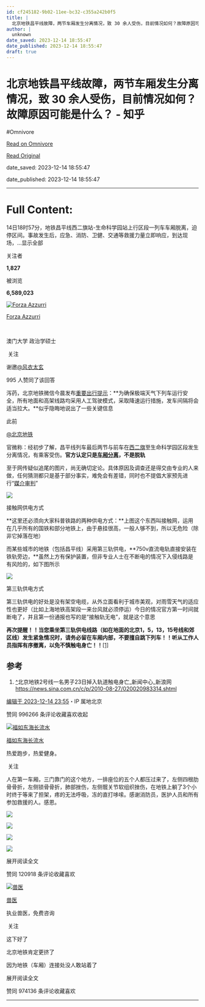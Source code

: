 ```yaml
---
id: cf245182-9b02-11ee-bc32-c355a242b0f5
title: |
  北京地铁昌平线故障，两节车厢发生分离情况，致 30 余人受伤，目前情况如何？故障原因可能是什么？ - 知乎
author: |
  unknown
date_saved: 2023-12-14 18:55:47
date_published: 2023-12-14 18:55:47
draft: true
---
```


# 北京地铁昌平线故障，两节车厢发生分离情况，致 30 余人受伤，目前情况如何？故障原因可能是什么？ - 知乎
#Omnivore

[Read on Omnivore](https://omnivore.app/me/30-18c6bbe5978)

[Read Original](https://www.zhihu.com/question/634873095/answer/3325848405)

date_saved: 2023-12-14 18:55:47

date_published: 2023-12-14 18:55:47

--- 

# Full Content: 

14日18时57分，地铁昌平线西二旗站-生命科学园站上行区段一列车车厢脱离，迫停区间。事故发生后，应急、消防、卫健、交通等救援力量立即响应，到达现场，…显示全部 ​

关注者

**1,827**

被浏览

**6,589,023**

[![Forza Azzurri](https://proxy-prod.omnivore-image-cache.app/0x0,sjKoa6Ak5kkbX5KYtNUuSJORDJ2QA5_21hHYjbBGaEOw/https://pic1.zhimg.com/v2-8a52486925e6acfada66e47563e289a1_l.jpg?source=2c26e567)](https://www.zhihu.com/people/jiang-rui-69-18)

[Forza Azzurri](https://www.zhihu.com/people/jiang-rui-69-18)

[​](https://www.zhihu.com/question/48510028)

澳门大学 政治学硕士

​ 关注

谢邀[@风衣太玄](https://www.zhihu.com/people/feng-yi-tai-xuan)

995 人赞同了该回答

泻药，北京地铁微信今晨发布[重要出行提示](https://link.zhihu.com/?target=https%3A//mp.weixin.qq.com/s/k0wzWmDMjj-Gcmtyv3%5FsHQ)：**为确保极端天气下列车运行安全，所有地面和高架线路均采用人工驾驶模式，采取降速运行措施，发车间隔将会适当拉大。**似乎隐晦地说出了一些关键信息

此前 

[@北京地铁](https://www.zhihu.com/people/be886d40a0b59ace833f9bfdf53dbb69)

 官微称：经初步了解，昌平线列车最后两节与前车在[西二旗](https://www.zhihu.com/search?q=%E8%A5%BF%E4%BA%8C%E6%97%97&search%5Fsource=Entity&hybrid%5Fsearch%5Fsource=Entity&hybrid%5Fsearch%5Fextra=%7B%22sourceType%22%3A%22answer%22%2C%22sourceId%22%3A3325848405%7D)至生命科学园区段发生分离情况，有乘客受伤。**官方认定只是[车厢分离](https://www.zhihu.com/search?q=%E8%BD%A6%E5%8E%A2%E5%88%86%E7%A6%BB&search%5Fsource=Entity&hybrid%5Fsearch%5Fsource=Entity&hybrid%5Fsearch%5Fextra=%7B%22sourceType%22%3A%22answer%22%2C%22sourceId%22%3A3325848405%7D)，不是脱轨**

至于网传疑似追尾的图片，尚无确切定论。具体原因及调查还是得交由专业的人来做，任何猜测都只是基于部分事实，难免会有差错，同时也不提倡大家预先进行“[媒介审判](https://www.zhihu.com/search?q=%E5%AA%92%E4%BB%8B%E5%AE%A1%E5%88%A4&search%5Fsource=Entity&hybrid%5Fsearch%5Fsource=Entity&hybrid%5Fsearch%5Fextra=%7B%22sourceType%22%3A%22answer%22%2C%22sourceId%22%3A3325848405%7D)”

![](https://proxy-prod.omnivore-image-cache.app/776x391,sPEn_8YKnFBa_rT-cdgnohWHfu80ljneGIVjMiz03ro8/https://pic1.zhimg.com/50/v2-e85d50beec8c1c9f8a5559f1fa456859_720w.jpg?source=2c26e567)

接触网供电方式

**这里还必须向大家科普铁路的两种供电方式：**上图这个东西叫接触网，运用在几乎所有的国铁和部分地铁上，由于悬挂很高，一般人够不到，所以无危险（除非它掉落在地）

而某些城市的地铁（包括昌平线）采用第三轨供电，**750v直流电轨直接安装在铁轨旁边，**虽然上方有保护装置，但非专业人士在不断电的情况下入侵线路是有风险的，如下图所示

![](https://proxy-prod.omnivore-image-cache.app/600x423,s1ySu16C2ydil7fybs6WoB5W5bWMnkS-XQZhZHTyytgU/https://picx.zhimg.com/50/v2-f8842e1d289079e1cf68407890d14948_720w.jpg?source=2c26e567)

第三轨供电方式

第三轨供电的好处是没有架空电缆，从外立面看利于城市美观，对雨雪天气的适应性也更好（比如上海地铁高架段一来台风就必须停运）今日的情况官方第一时间就断电了，并且第一份通报也写的是“接触轨无电”，就是这个意思

**再次提醒！！当您乘坐第三轨供电线路（如在地面的北京1，5，13，15号线和郊区线）发生紧急情况时，请务必留在车厢内部，不要擅自跳下列车！！听从工作人员指挥有序撤离，以免不慎触电身亡！！**[\[1\]](#ref%5F1) 

## 参考

1. [^](#ref%5F1%5F0)北京地铁2号线一名男子23日掉入轨道触电身亡\_新闻中心\_新浪网 <https://news.sina.com.cn/c/p/2010-08-27/020020983314.shtml>

[编辑于 2023-12-14 23:55](https://www.zhihu.com/question/634873095/answer/3325848405)・IP 属地北京

​赞同 996​​266 条评论​收藏​喜欢收起​

[![福如东海长流水](https://proxy-prod.omnivore-image-cache.app/0x0,s5oBLLnCuduubmBELulGIYt6MpBBIQP02R2RXLiymi-4/https://picx.zhimg.com/v2-8755fb8b8eb4b5fb3b669f415b5ddd46_l.jpg?source=1def8aca)](https://www.zhihu.com/people/cao-hai-fei)

[福如东海长流水](https://www.zhihu.com/people/cao-hai-fei)

热爱跑步，热爱健身。

​ 关注

人在第一车厢，三门靠门的这个地方，一排座位的五个人都压过来了，左侧四根肋骨骨折，左侧锁骨骨折，肺部挫伤，左侧髋关节软组织挫伤，在地铁上躺了3个小时终于等来了担架，疼的无法呼吸，冻的直打哆嗦。感谢消防员，医护人员和所有参加救援的人。感恩。

![](https://proxy-prod.omnivore-image-cache.app/3024x4032,s1ho6eKbqD6rX_QIPgiwbYKqd_72zWlOv5hbNmJYYkCw/https://picx.zhimg.com/50/v2-8f96912790bb00feed4bc2e199dece37_720w.jpg?source=1def8aca)

![](https://proxy-prod.omnivore-image-cache.app/4032x0,sAfdU0WK0G-FpVqv1jnpxuyGNbtb6CGrKmKeCRT6CghA/https://picx.zhimg.com/50/v2-81cf631ce4b769945e637e5bc8ea4334_720w.jpg?source=1def8aca)

![](https://proxy-prod.omnivore-image-cache.app/3024x0,shEBmI81xGj6btIWog3xAyYDJqVHI1Iu1yk_iUoImE-o/https://pic1.zhimg.com/50/v2-91d8a30b2ae5d29ede9f13a7bf42aff7_720w.jpg?source=1def8aca)

![](https://proxy-prod.omnivore-image-cache.app/3024x0,siaoWGbpVPtldnTy3rP4D8MXywJZJC42OrmgDqOWa3rE/https://picx.zhimg.com/50/v2-99359c23f25df6768aafbb51d30e4d4a_720w.jpg?source=1def8aca)

展开阅读全文​

​赞同 1209​​18 条评论​收藏​喜欢

[![兽医](https://proxy-prod.omnivore-image-cache.app/0x0,s5_tMIzZQasHwHYOCBhW58bzaSjdzT3_sAqwmxEuDkKE/https://picx.zhimg.com/v2-6c3716ad40532c2a72b30a8ec0d0f4df_l.jpg?source=1def8aca)](https://www.zhihu.com/people/cui-bu-hui-54)

[兽医](https://www.zhihu.com/people/cui-bu-hui-54)

执业兽医，免费咨询

​ 关注

这下好了

北京地铁肯定更挤了

因为地铁（车厢）连接处没人敢站着了

展开阅读全文​

​赞同 974​​136 条评论​收藏​喜欢

---


